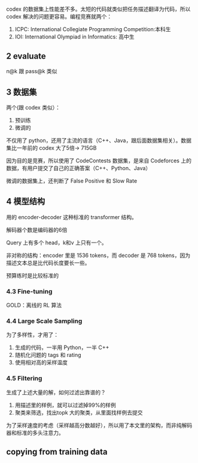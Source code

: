 ##

codex 的数据集上性能差不多。太短的代码就类似把任务描述翻译为代码，所以 codex 解决的问题更容易。编程竞赛就两个：

1. ICPC: International Collegiate Programming Competition:本科生
2. IOI: International Olympiad in Informatics: 高中生

## 2 evaluate
n@k 跟 pass@k 类似

## 3 数据集
两个(跟 codex 类似）：
1. 预训练
2. 微调的

不仅用了 python，还用了主流的语言（C++、Java，跟后面数据集相关）。数据集比一年前的 codex 大了5倍-> 715GB

因为目的是竞赛，所以使用了 CodeContests 数据集，是来自 Codeforces 上的数据，有用户提交了自己的正确答案（C++、Python、Java）

 微调的数据集上，还判断了 False Positive 和 Slow Rate
 
## 4 模型结构
用的 encoder-decoder 这种标准的 transformer 结构。

解码器个数是编码器的6倍

Query 上有多个 head，k和v 上只有一个。

非对称的结构：encoder 里是 1536 tokens，而 decoder 是 768 tokens，因为描述文本总是比代码长度要长一些。

预算练时是比较标准的

### 4.3 Fine-tuning


GOLD：离线的 RL 算法

### 4.4 Large Scale Sampling
为了多样性，才用了：

1. 生成的代码，一半用 Python，一半 C++
2. 随机化问题的 tags 和 rating
3. 使用相对高的采样温度

### 4.5 Filtering
生成了上述大量的解，如何过滤出靠谱的？

1. 用描述里的样例，就可以过滤掉99%的样例
2. 聚类来筛选，找出topk 大的聚类，从里面找样例去提交

为了采样速度的考虑（采样越高分数越好），所以用了本文里的架构，而非纯解码器和标准的多头注意力。

## copying from training data

### 
